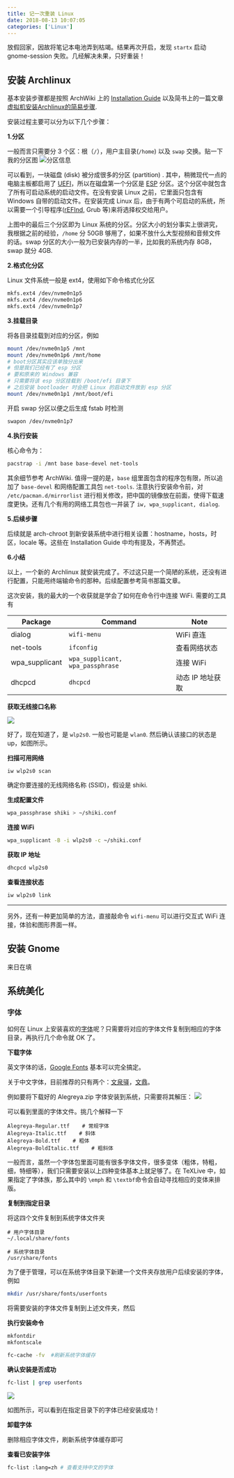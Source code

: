 ```yaml
---
title: 记一次重装 Linux
date: 2018-08-13 10:07:05
categories: ['Linux'] 
---
```


放假回家，因故将笔记本电池弄到枯竭。结果再次开启，发现 `startx` 启动 gnome-session 失败。几经解决未果，只好重装！

<!-- more -->

## 安装 Archlinux

基本安装步骤都是按照 ArchWiki 上的 [Installation Guide](https://wiki.archlinux.org/index.php/Installation_guide_(%E7%AE%80%E4%BD%93%E4%B8%AD%E6%96%87)) 以及简书上的一篇文章 [虚拟机安装Archlinux的简易步骤](https://www.jianshu.com/p/82a40aac52aa).

安装过程主要可以分为以下几个步骤：

**1.分区**

一般而言只需要分 3 个区：根（`/`），用户主目录(`/home`) 以及 `swap` 交换。贴一下我的分区图
![分区信息](https://s2.ax1x.com/2019/01/18/kpjHnx.png)

可以看到，一块磁盘 (disk) 被分成很多的分区 (partition) . 其中，稍微现代一点的电脑主板都启用了 [UEFI](https://wiki.archlinux.org/index.php/Unified_Extensible_Firmware_Interface_(%E7%AE%80%E4%BD%93%E4%B8%AD%E6%96%87))，所以在磁盘第一个分区是 [ESP](https://wiki.archlinux.org/index.php/EFI_system_partition_(%E7%AE%80%E4%BD%93%E4%B8%AD%E6%96%87)) 分区。这个分区中就包含了所有可启动系统的启动文件。在没有安装 Linux 之前，它里面只包含有 Windows 自带的启动文件。在安装完成 Linux 后，由于有两个可启动的系统，所以需要一个引导程序([rEFInd](https://wiki.archlinux.org/index.php/REFInd), Grub 等)来将选择权交给用户。

上图中的最后三个分区即为 Linux 系统的分区。分区大小的划分事实上很讲究，我根据之前的经验，`/home` 分 50GB 够用了，如果不放什么大型视频和音频文件的话。swap 分区的大小一般为已安装内存的一半，比如我的系统内存 8GB，swap 就分 4GB.

**2.格式化分区**

Linux 文件系统一般是 ext4，使用如下命令格式化分区
```sh
mkfs.ext4 /dev/nvme0n1p5
mkfs.ext4 /dev/nvme0n1p6
mkfs.ext4 /dev/nvme0n1p7
```

**3.挂载目录**

将各目录挂载到对应的分区，例如
```sh
mount /dev/nvme0n1p5 /mnt
mount /dev/nvme0n1p6 /mnt/home
# boot分区其实应该单独分出来
# 但是我们已经有了 esp 分区
# 要和原来的 Windows 兼容
# 只需要将该 esp 分区挂载到 /boot/efi 目录下
# 之后安装 bootloader 时会把 Linux 的启动文件放到 esp 分区
mount /dev/nvme0n1p1 /mnt/boot/efi
```

开启 swap 分区以便之后生成 fstab 时检测
```sh
swapon /dev/nvme0n1p7
```

**4.执行安装**

核心命令为：
```sh
pacstrap -i /mnt base base-devel net-tools
```
其余细节参考 ArchWiki. 值得一提的是，`base` 组里面包含的程序包有限，所以追加了 `base-devel` 和网络配置工具包 `net-tools`.  注意执行安装命令前，对 `/etc/pacman.d/mirrorlist` 进行相关修改，把中国的镜像放在前面，使得下载速度更快。还有几个有用的网络工具包也一并装了 `iw, wpa_supplicant, dialog`.

**5.后续步骤**

后续就是 arch-chroot 到新安装系统中进行相关设置：hostname，hosts，时区，locale 等。这些在 Installation Guide 中均有提及，不再赘述。

**6.小结**

以上，一个新的 Archlinux 就安装完成了。不过这只是一个简陋的系统，还没有进行配置，只能用终端输命令的那种。后续配置参考简书那篇文章。

这次安装，我的最大的一个收获就是学会了如何在命令行中连接 WiFi. 需要的工具有

| Package        | Command                         | Note             |
| -------------- | ------------------------------- | --------- |
| dialog         | `wifi-menu`                     | WiFi 直连        |
| net-tools      | `ifconfig`                      | 查看网络状态     |
| wpa_supplicant | `wpa_supplicant, wpa_passphrase` | 连接 WiFi        |
| dhcpcd         | `dhcpcd`                        | 动态 IP 地址获取 |

**获取无线接口名称**

![](https://s2.ax1x.com/2019/01/18/kpjqHK.png)

好了，现在知道了，是 `wlp2s0`. 一般也可能是 `wlan0`. 然后确认该接口的状态是 up，如图所示。

**扫描可用网络**
```sh
iw wlp2s0 scan
```
确定你要连接的无线网络名称 (SSID)，假设是 shiki.

**生成配置文件**
```sh
wpa_passphrase shiki > ~/shiki.conf
```

**连接 WiFi**
```sh
wpa_supplicant -B -i wlp2s0 -c ~/shiki.conf
```

**获取 IP 地址**
```sh
dhcpcd wlp2s0
```

**查看连接状态**

```sh
iw wlp2s0 link
```

---------------------

另外，还有一种更加简单的方法，直接敲命令 `wifi-menu` 可以进行交互式 WiFi 连接，体验和图形界面一样。

## 安装 Gnome

来日在填

## 系统美化

### 字体

如何在 Linux 上安装喜欢的[字体](https://fonts.google.com/)呢？只需要将对应的字体文件复制到相应的字体目录，再执行几个命令就 OK 了。

**下载字体**

英文字体的话，[Google Fonts](https://fonts.google.com/) 基本可以完全搞定。

关于中文字体，目前推荐的只有两个：[文泉驿](wenq.org)，[文鼎](http://www.arphic.com.tw/)。

例如要将下载好的 Alegreya.zip 字体安装到系统，只需要将其解压：
![](https://s2.ax1x.com/2019/01/18/kpjOAO.png)

可以看到里面的字体文件。挑几个解释一下
```
Alegreya-Regular.ttf    # 常规字体
Alegreya-Italic.ttf    # 斜体
Alegreya-Bold.ttf    # 粗体
Alegreya-BoldItalic.ttf    # 粗斜体
```
一般而言，虽然一个字体包里面可能有很多字体文件，很多变体（粗体，特粗，细，特细等），我们只需要安装以上四种变体基本上就足够了。在 TeXLive 中，如果指定了字体族，那么其中的 `\emph` 和 `\textbf`命令会自动寻找相应的变体来排版。

**复制到指定目录**

将这四个文件复制到系统字体文件夹
```
# 用户字体目录
~/.local/share/fonts

# 系统字体目录
/usr/share/fonts
```
为了便于管理，可以在系统字体目录下新建一个文件夹存放用户后续安装的字体，例如
```sh
mkdir /usr/share/fonts/userfonts
```
将需要安装的字体文件复制到上述文件夹，然后

**执行安装命令**

```sh
mkfontdir
mkfontscale

fc-cache -fv  #刷新系统字体缓存

```

**确认安装是否成功**

```sh
fc-list | grep userfonts
```
![](https://s2.ax1x.com/2019/01/18/kpvPDP.png)

如图所示，可以看到在指定目录下的字体已经安装成功！

**卸载字体**

删除相应字体文件，刷新系统字体缓存即可

**查看已安装字体**
```sh
fc-list :lang=zh # 查看支持中文的字体
```

